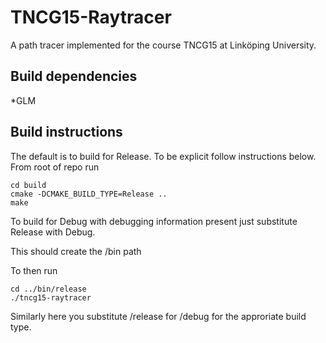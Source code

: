 # TNCG15-Raytracer
A path tracer implemented for the course TNCG15 at Linköping University.

## Build dependencies
*GLM

## Build instructions
The default is to build for Release. To be explicit follow instructions below.
From root of repo run
```shell
cd build
cmake -DCMAKE_BUILD_TYPE=Release ..
make
```
To build for Debug with debugging information present just substitute Release with Debug.

This should create the /bin path

To then run
```shell
cd ../bin/release
./tncg15-raytracer
```
Similarly here you substitute /release for /debug for the approriate build type.
